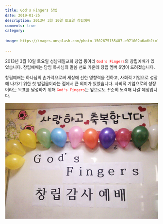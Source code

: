 ```yaml
---
title: God's Fingers 창립
date: 2019-01-25
description: 2013년 3월 10일 토요일 창립예배
comments: true
category:

image: https://images.unsplash.com/photo-1502675135487-e971002a6adb?ixlib=rb-1.2.1&ixid=eyJhcHBfaWQiOjEyMDd9&auto=format&fit=crop&w=1534&q=80

---
```

2013년 3월 10일 토요일 성남제일교회 창업 동아리 <span style="color: red">`God's Fingers`</span>의 창립예배가 있었습니다. 창립예배는 담임 목사님의 말씀 선포 가운데 창립 멤버 6명이 드려졌습니다.

창립예배는 하나님의 손가락으로써 세상에 선한 영향력을 전하고, 사회적 기업으로 성장해 나가기 위한 첫 발걸음이라는 점에서 큰 의미가 있었습니다. 사회적 기업으로의 성장이라는 목표를 달성하기 위해 <span style="color: red">`God's Fingers`</span>는 앞으로도 꾸준히 노력해 나갈 예정입니다.

![God's Fingers 창립예배](/images/photos/2012-03-10-foundation.png)
